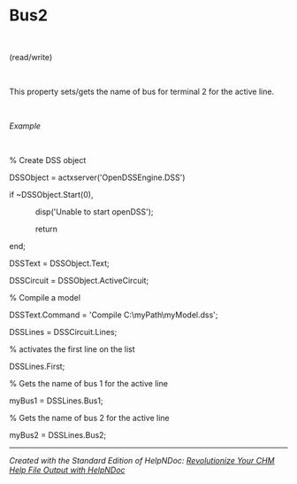 # Bus2

&nbsp;

(read/write)

&nbsp;

This property sets/gets the name of bus for terminal 2 for the active line.

&nbsp;

*Example*

&nbsp;

% Create DSS object

DSSObject = actxserver('OpenDSSEngine.DSS')

if ~DSSObject.Start(0),

&nbsp; &nbsp; &nbsp; &nbsp; &nbsp; &nbsp; disp('Unable to start openDSS');

&nbsp; &nbsp; &nbsp; &nbsp; &nbsp; &nbsp; return

end;

DSSText = DSSObject.Text;

DSSCircuit = DSSObject.ActiveCircuit;

% Compile a model &nbsp; &nbsp;

DSSText.Command = 'Compile C:\\myPath\\myModel.dss';

DSSLines = DSSCircuit.Lines;

% activates the first line on the list

DSSLines.First;

% Gets the name of bus 1 for the active line

myBus1 = DSSLines.Bus1;

% Gets the name of bus 2 for the active line

myBus2 = DSSLines.Bus2;

***
_Created with the Standard Edition of HelpNDoc: [Revolutionize Your CHM Help File Output with HelpNDoc](<https://www.helpndoc.com/feature-tour/create-chm-help-files/>)_
